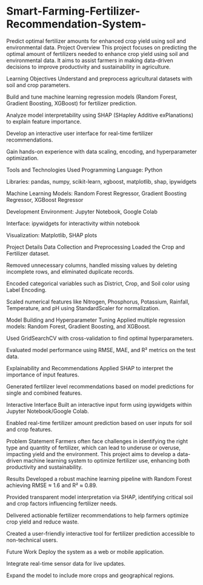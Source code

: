 # Smart-Farming-Fertilizer-Recommendation-System-
Predict optimal fertilizer amounts for enhanced crop yield using      soil and environmental data.
Project Overview
This project focuses on predicting the optimal amount of fertilizers needed to enhance crop yield using soil and environmental data. It aims to assist farmers in making data-driven decisions to improve productivity and sustainability in agriculture.

Learning Objectives
Understand and preprocess agricultural datasets with soil and crop parameters.

Build and tune machine learning regression models (Random Forest, Gradient Boosting, XGBoost) for fertilizer prediction.

Analyze model interpretability using SHAP (SHapley Additive exPlanations) to explain feature importance.

Develop an interactive user interface for real-time fertilizer recommendations.

Gain hands-on experience with data scaling, encoding, and hyperparameter optimization.

Tools and Technologies Used
Programming Language: Python

Libraries: pandas, numpy, scikit-learn, xgboost, matplotlib, shap, ipywidgets

Machine Learning Models: Random Forest Regressor, Gradient Boosting Regressor, XGBoost Regressor

Development Environment: Jupyter Notebook, Google Colab

Interface: ipywidgets for interactivity within notebook

Visualization: Matplotlib, SHAP plots

Project Details
Data Collection and Preprocessing
Loaded the Crop and Fertilizer dataset.

Removed unnecessary columns, handled missing values by deleting incomplete rows, and eliminated duplicate records.

Encoded categorical variables such as District, Crop, and Soil color using Label Encoding.

Scaled numerical features like Nitrogen, Phosphorus, Potassium, Rainfall, Temperature, and pH using StandardScaler for normalization.

Model Building and Hyperparameter Tuning
Applied multiple regression models: Random Forest, Gradient Boosting, and XGBoost.

Used GridSearchCV with cross-validation to find optimal hyperparameters.

Evaluated model performance using RMSE, MAE, and R² metrics on the test data.

Explainability and Recommendations
Applied SHAP to interpret the importance of input features.

Generated fertilizer level recommendations based on model predictions for single and combined features.

Interactive Interface
Built an interactive input form using ipywidgets within Jupyter Notebook/Google Colab.

Enabled real-time fertilizer amount prediction based on user inputs for soil and crop features.

Problem Statement
Farmers often face challenges in identifying the right type and quantity of fertilizer, which can lead to underuse or overuse, impacting yield and the environment. This project aims to develop a data-driven machine learning system to optimize fertilizer use, enhancing both productivity and sustainability.

Results
Developed a robust machine learning pipeline with Random Forest achieving RMSE ≈ 1.6 and R² ≈ 0.89.

Provided transparent model interpretation via SHAP, identifying critical soil and crop factors influencing fertilizer needs.

Delivered actionable fertilizer recommendations to help farmers optimize crop yield and reduce waste.

Created a user-friendly interactive tool for fertilizer prediction accessible to non-technical users.

Future Work
Deploy the system as a web or mobile application.

Integrate real-time sensor data for live updates.

Expand the model to include more crops and geographical regions.
